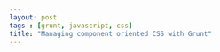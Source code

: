 ```yaml
---
layout: post
tags : [grunt, javascript, css]
title: "Managing component oriented CSS with Grunt"
---
```




